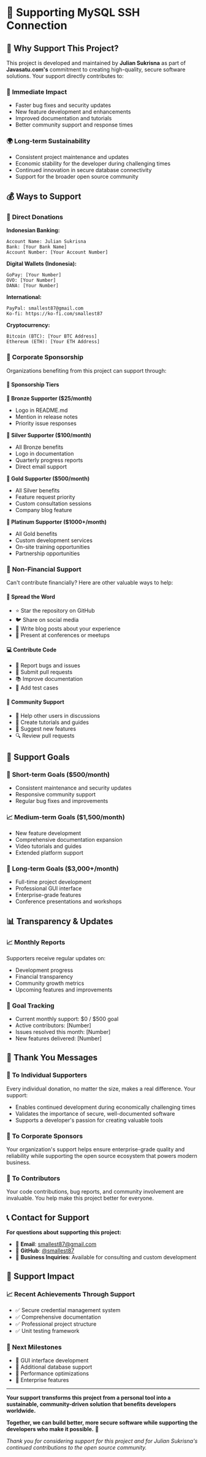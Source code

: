 # 🤝 Supporting MySQL SSH Connection

## 💝 Why Support This Project?

This project is developed and maintained by **Julian Sukrisna** as part of **Javasatu.com's** commitment to creating high-quality, secure software solutions. Your support directly contributes to:

### 🎯 **Immediate Impact**
- Faster bug fixes and security updates
- New feature development and enhancements
- Improved documentation and tutorials
- Better community support and response times

### 🌍 **Long-term Sustainability**
- Consistent project maintenance and updates
- Economic stability for the developer during challenging times
- Continued innovation in secure database connectivity
- Support for the broader open source community

## 💰 Ways to Support

### 🏦 **Direct Donations**

**Indonesian Banking:**
```
Account Name: Julian Sukrisna
Bank: [Your Bank Name]
Account Number: [Your Account Number]
```

**Digital Wallets (Indonesia):**
```
GoPay: [Your Number]
OVO: [Your Number]  
DANA: [Your Number]
```

**International:**
```
PayPal: smallest87@gmail.com
Ko-fi: https://ko-fi.com/smallest87
```

**Cryptocurrency:**
```
Bitcoin (BTC): [Your BTC Address]
Ethereum (ETH): [Your ETH Address]
```

### 🏢 **Corporate Sponsorship**

Organizations benefiting from this project can support through:

#### 💼 **Sponsorship Tiers**

**🥉 Bronze Supporter ($25/month)**
- Logo in README.md
- Mention in release notes
- Priority issue responses

**🥈 Silver Supporter ($100/month)**
- All Bronze benefits
- Logo in documentation
- Quarterly progress reports
- Direct email support

**🥇 Gold Supporter ($500/month)**
- All Silver benefits
- Feature request priority
- Custom consultation sessions
- Company blog feature

**💎 Platinum Supporter ($1000+/month)**
- All Gold benefits
- Custom development services
- On-site training opportunities
- Partnership opportunities

### 🌟 **Non-Financial Support**

Can't contribute financially? Here are other valuable ways to help:

#### 📢 **Spread the Word**
- ⭐ Star the repository on GitHub
- 🐦 Share on social media
- 📝 Write blog posts about your experience
- 🎤 Present at conferences or meetups

#### 💻 **Contribute Code**
- 🐛 Report bugs and issues
- 🔧 Submit pull requests
- 📚 Improve documentation
- 🧪 Add test cases

#### 👥 **Community Support**
- 💬 Help other users in discussions
- 📖 Create tutorials and guides
- 🎯 Suggest new features
- 🔍 Review pull requests

## 🎯 Support Goals

### 🚀 **Short-term Goals ($500/month)**
- Consistent maintenance and security updates
- Responsive community support
- Regular bug fixes and improvements

### 📈 **Medium-term Goals ($1,500/month)**
- New feature development
- Comprehensive documentation expansion
- Video tutorials and guides
- Extended platform support

### 🌟 **Long-term Goals ($3,000+/month)**
- Full-time project development
- Professional GUI interface
- Enterprise-grade features
- Conference presentations and workshops

## 📊 Transparency & Updates

### 📈 **Monthly Reports**
Supporters receive regular updates on:
- Development progress
- Financial transparency
- Community growth metrics
- Upcoming features and improvements

### 🎯 **Goal Tracking**
- Current monthly support: $0 / $500 goal
- Active contributors: [Number]
- Issues resolved this month: [Number]
- New features delivered: [Number]

## 🙏 Thank You Messages

### 💝 **To Individual Supporters**
Every individual donation, no matter the size, makes a real difference. Your support:
- Enables continued development during economically challenging times
- Validates the importance of secure, well-documented software
- Supports a developer's passion for creating valuable tools

### 🏢 **To Corporate Sponsors**
Your organization's support helps ensure enterprise-grade quality and reliability while supporting the open source ecosystem that powers modern business.

### 🌟 **To Contributors**
Your code contributions, bug reports, and community involvement are invaluable. You help make this project better for everyone.

## 📞 Contact for Support

**For questions about supporting this project:**

- 📧 **Email**: smallest87@gmail.com
- 🐙 **GitHub**: [@smallest87](https://github.com/smallest87)
- 💼 **Business Inquiries**: Available for consulting and custom development

## 🔄 Support Impact

### 📈 **Recent Achievements Through Support**
- ✅ Secure credential management system
- ✅ Comprehensive documentation
- ✅ Professional project structure
- ✅ Unit testing framework

### 🎯 **Next Milestones**
- 🔄 GUI interface development
- 🔄 Additional database support
- 🔄 Performance optimizations
- 🔄 Enterprise features

---

**Your support transforms this project from a personal tool into a sustainable, community-driven solution that benefits developers worldwide.**

**Together, we can build better, more secure software while supporting the developers who make it possible.** 🚀

*Thank you for considering support for this project and for Julian Sukrisna's continued contributions to the open source community.*
